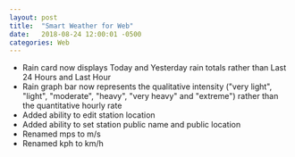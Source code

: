 ```yaml
---
layout: post
title:  "Smart Weather for Web"
date:   2018-08-24 12:00:01 -0500
categories: Web
---
```


- Rain card now displays Today and Yesterday rain totals rather than Last 24 Hours and Last Hour
- Rain graph bar now represents the qualitative intensity ("very light", "light", "moderate", "heavy", "very heavy" and "extreme") rather than the quantitative hourly rate
- Added ability to edit station location
- Added ability to set station public name and public location
- Renamed mps to m/s
- Renamed kph to km/h
